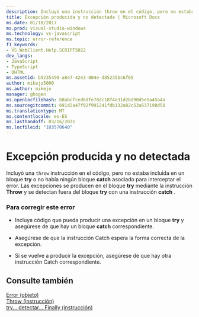 ```yaml
---
description: Incluyó una instrucción throw en el código, pero no estaba incluida en un bloque try o no había ningún bloque catch asociado para interceptar el error.
title: Excepción producida y no detectada | Microsoft Docs
ms.date: 01/18/2017
ms.prod: visual-studio-windows
ms.technology: vs-javascript
ms.topic: error-reference
f1_keywords:
- VS.WebClient.Help.SCRIPT5022
dev_langs:
- JavaScript
- TypeScript
- DHTML
ms.assetid: b5235490-a8e7-42e3-804e-d85235bc6f05
author: mikejo5000
ms.author: mikejo
manager: ghogen
ms.openlocfilehash: b8abcfced6dfe78dc18f4e31d2bd90d5e5a45a4a
ms.sourcegitcommit: 691d2a47f92f991241fdb132a82c53a537198d50
ms.translationtype: MT
ms.contentlocale: es-ES
ms.lasthandoff: 03/16/2021
ms.locfileid: "103570640"
---
```

# <a name="exception-thrown-and-not-caught"></a>Excepción producida y no detectada
Incluyó una `throw` instrucción en el código, pero no estaba incluida en un bloque **try** o no había ningún bloque **catch** asociado para interceptar el error. Las excepciones se producen en el bloque **try** mediante la instrucción **Throw** y se detectan fuera del bloque **try** con una instrucción **catch** .  
  
### <a name="to-correct-this-error"></a>Para corregir este error  
  
- Incluya código que pueda producir una excepción en un bloque **try** y asegúrese de que hay un bloque **catch** correspondiente.  
  
- Asegúrese de que la instrucción Catch espera la forma correcta de la excepción.  
  
- Si se vuelve a producir la excepción, asegúrese de que hay otra instrucción Catch correspondiente.  
  
## <a name="see-also"></a>Consulte también  
 [Error (objeto)](https://developer.mozilla.org/docs/Web/JavaScript/Reference/Global_Objects/Error)   
 [Throw (instrucción)](https://developer.mozilla.org/docs/Web/JavaScript/Reference/Statements/throw)   
 [try... detectar... Finally (instrucción)](https://developer.mozilla.org/docs/Web/JavaScript/Reference/Statements/try...catch)
